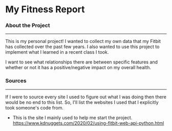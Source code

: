 # My Fitness Report 

### About the Project
------
This is my personal project! I wanted to collect my own data that my Fitbit has collected over the past few years. I also wanted to use this project to implement what I learned in a recent class I took. 

I want to see what relationships there are between specific features and whether or not it has a positive/negative impact on my overall health. 



### Sources
------
If I were to source every site I used to figure out what I was doing then there would be no end to this list. So, I'll list the websites I used that I explicitly took someone's code from. 

* This is the site I mainly used to help me start the project. https://www.kdnuggets.com/2020/02/using-fitbit-web-api-python.html